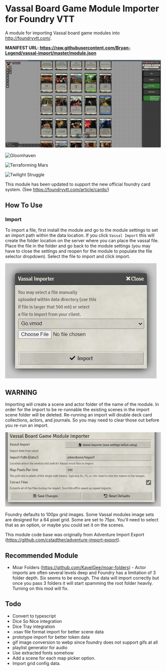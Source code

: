 # Vassal Board Game Module Importer for Foundry VTT

A module for importing Vassal board game modules into http://foundryvtt.com/.

**MANIFEST URL: https://raw.githubusercontent.com/Bryan-Legend/vassal-import/master/module.json**

![Dominion](img/Dominion.png)

![Gloomhaven](img/Gloomhaven.png)

![Terraforming Mars](img/Terraforming+Mars.jpg)

![Twilight Struggle](img/Twilight+Struggle.png)

This module has been updated to support the new official foundry card system. (See https://foundryvtt.com/article/cards/)

## How To Use

### Import

To import a file, first install the module and go to the module settings to set an import path within the data location.  If you click `Vassal Import` this will create the folder location on the server where you can place the vassal file.  Place the file in the folder and go back to the module settings (you may have to close the settings and reopen for the module to populate the file selector dropdown).  Select the file to import and click import.

![Usage](img/Usage.JPG)

## WARNING

Importing will create a scene and actor folder of the name of the module.
In order for the import to be re-runnable the existing scenes in the import scene folder will be deleted.
Re-running an import will double deck card collections, actors, and journals. So you may need to clear those out before you re-run an import.

![Settings](img/Settings.jpg)

Foundry defaults to 100px grid images. Some Vassal modules image sets are designed for a 64 pixel grid. Some are set to 75px. You'll need to select that as an option, or maybe you could set it on the scenes.

This module code base was originally from Adventure Import Export (https://github.com/cstadther/adventure-import-export).

## Recommended Module

* Moar Folders (https://github.com/KayelGee/moar-folders) - Actor imports are often several levels deep and Foundry has a limitation of 3 folder depth. Six seems to be enough. The data will import correctly but once you pass 3 folders it will start spamming the root folder heavily. Turning on this mod will fix.

## Todo

* Convert to typescript
* Dice So Nice integration
* Dice Tray integration
* .vsav file format import for better scene data
* prototype import for better token data
* gif image conversion to webp since foundry does not support gifs at all
* playlist generator for audio
* Use extracted fonts somehow
* Add a scene for each map picker option.
* Import grid config data.